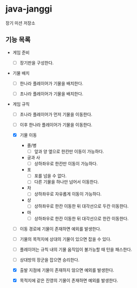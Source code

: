 # java-janggi

장기 미션 저장소

## 기능 목록
- 게임 준비
  - [ ] 장기판을 구성한다.


- 기물 배치
  - [ ] 한나라 플레이어가 기물을 배치한다.
  - [ ] 초나라 플레이어가 기물을 배치한다.


- 게임 규칙
  - [ ] 초나라 플레이어가 먼저 기물을 이동한다.
  - [ ] 이후 한나라 플레이어가 기물을 이동한다.
  - [x] 기물 이동
    - 졸/병
      - [ ] 앞과 양 옆으로 한칸만 이동이 가능하다.
    - 궁과 사
      - [ ] 상하좌우로 한칸만 이동이 가능하다.
    - 포
      - [ ] 포를 넘을 수 없다.
      - [ ] 다른 기물을 하나만 넘어서 이동한다.
    - 차
      - [ ] 상하좌우로 자유롭게 이동이 가능하다.
    - 상
      - [ ] 상하좌우로 한칸 이동한 뒤 대각선으로 두칸 이동한다.
    - 마
      - [ ] 상하좌우로 한칸 이동한 뒤 대각선으로 한칸 이동한다.
  - [ ] 이동 경로에 기물이 존재하면 예외를 발생한다.
  - [ ] 기물의 목적지에 상대의 기물이 있으면 잡을 수 있다.
  - [ ] 플레이어는 규칙 내의 기물 움직임이 불가능할 때 턴을 패스한다.
  - [ ] 상대방의 장군을 잡으면 승리한다.
  - [x] 출발 지점에 기물이 존재하지 않으면 예외를 발생한다.
  - [x] 목적지에 같은 진영의 기물이 존재하면 예외를 발생한다.

